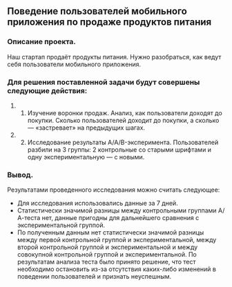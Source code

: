## Поведение пользователей мобильного приложения по продаже продуктов питания

### Описание проекта.

Наш стартап продаёт продукты питания. Нужно разобраться, как ведут себя пользователи мобильного приложения.

### Для решения поставленной задачи будут совершены следующие действия:

1. 1. Изучение воронки продаж. Анализ, как пользователи доходят до покупки. Сколько пользователей доходит до покупки, а сколько — «застревает» на предыдущих шагах.
2. 2. Исследование результаты A/A/B-эксперимента. Пользователей разбили на 3 группы: 2 контрольные со старыми шрифтами и одну экспериментальную — с новыми.

### Вывод.

Результатами проведенного исследования можно считать следующее:

* Для исследования использовались данные за 7 дней.
* Статистически значимой разницы между контрольными группами А/А-теста нет, данные пригодны для дальнейшего сравнения с экспериментальной группой.
* По полученным данным нет статистически значимой разницы между первой контрольной группой и экспериментальной, между второй контрольной группой и экспериментальной и между совокупной контрольной группой и экспериментальной.
По результатам анализа теста было принято решение, что тест необходимо остановить из-за отсутствия каких-либо изменений в поведении пользователей и признать неуспешным.
